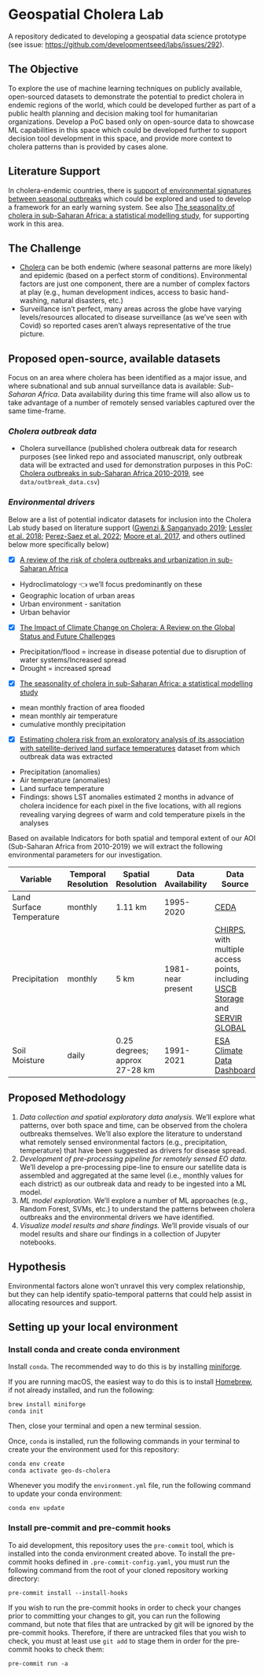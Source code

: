 # Geospatial Cholera Lab

A repository dedicated to developing a geospatial data science prototype (see
issue: <https://github.com/developmentseed/labs/issues/292>).

## The Objective

To explore the use of machine learning techniques on publicly available,
open-sourced datasets to demonstrate the potential to predict cholera in endemic
regions of the world, which could be developed further as part of a public
health planning and decision making tool for humanitarian organizations.
Develop a PoC based only on open-source data to showcase ML capabilities in this
space which could be developed further to support decision tool development in
this space, and provide more context to cholera patterns than is provided by
cases alone.

## Literature Support

In cholera-endemic countries, there is
[support of environmental signatures between seasonal outbreaks](https://www.pnas.org/doi/10.1073/pnas.0809654105)
which could be explored and used to develop a framework for an early warning
system.  See also
[The seasonality of cholera in sub-Saharan Africa: a statistical modelling study](https://www.thelancet.com/journals/langlo/article/PIIS2214-109X(22)00007-9/fulltext),
for supporting work in this area.

## The Challenge

* [Cholera](https://www.who.int/news-room/fact-sheets/detail/cholera) can be
  both endemic (where seasonal patterns are more likely) and epidemic (based on
  a perfect storm of conditions).  Environmental factors are just one component,
  there are a number of complex factors at play (e.g., human development
  indices, access to basic hand-washing, natural disasters, etc.)
* Surveillance isn’t perfect, many areas across the globe have varying
  levels/resources allocated to disease surveillance (as we’ve seen with Covid)
  so reported cases aren’t always representative of the true picture.

## Proposed open-source, available datasets

Focus on an area where cholera has been identified as a major issue, and where
subnational and sub annual surveillance data is available: _Sub-Saharan Africa_.
Data availability during this time frame will also allow us to take advantage of
a number of remotely sensed variables captured over the same time-frame.

### _Cholera outbreak data_
* Cholera surveillance (published cholera outbreak data for research purposes (see linked repo and associated manuscript, only outbreak data will be extracted and used for demonstration purposes in this PoC:
  [Cholera outbreaks in sub-Saharan Africa 2010-2019](https://github.com/HopkinsIDD/cholera_outbreaks_ssa),
  see `data/outbreak_data.csv`)

### _Environmental drivers_

Below are a list of potential indicator datasets for inclusion into the Cholera Lab study based on literature support ([Gwenzi & Sanganyado 2019](https://www.mdpi.com/2078-1547/10/1/1); [Lessler et al. 2018](https://www.sciencedirect.com/science/article/pii/S0140673617330507#sec1); [Perez-Saez et al. 2022](https://www.thelancet.com/journals/langlo/article/PIIS2214-109X(22)00007-9/fulltext); [Moore et al. 2017](https://www.pnas.org/doi/10.1073/pnas.1617218114), and others outlined below more specifically below)

- [x] [A review of the risk of cholera outbreaks and urbanization in sub-Saharan Africa](https://www.sciencedirect.com/science/article/pii/S2588933820300261)
* Hydroclimatology 👈 we’ll focus predominantly on these
* Geographic location of urban areas
* Urban environment - sanitation
* Urban behavior
- [x] [The Impact of Climate Change on Cholera: A Review on the Global Status and Future Challenges](https://www.mdpi.com/2073-4433/11/5/449)
* Precipitation/flood = increase in disease potential due to disruption of water systems/Increased spread
* Drought = increased spread
- [x] [The seasonality of cholera in sub-Saharan Africa: a statistical modelling study](https://www.thelancet.com/journals/langlo/article/PIIS2214-109X(22)00007-9/fulltext)
* mean monthly fraction of area flooded
* mean monthly air temperature
* cumulative monthly precipitation
- [x] [Estimating cholera risk from an exploratory analysis of its association with satellite-derived land surface temperatures](https://www.researchgate.net/publication/331555046_Estimating_cholera_risk_from_an_exploratory_analysis_of_its_association_with_satellite-derived_land_surface_temperatures) dataset from which outbreak data was extracted
* Precipitation (anomalies)
* Air temperature (anomalies)
* Land surface temperature
* Findings: shows LST anomalies estimated 2 months in advance of cholera incidence for each pixel in the ﬁve locations, with all regions revealing varying degrees of warm and cold temperature pixels in the analyses

Based on available Indicators for both spatial and temporal extent of our AOI (Sub-Saharan Africa from 2010-2019) we will extract the following environmental parameters for our investigation.

| Variable | Temporal Resolution | Spatial Resolution | Data Availability | Data Source |
|---------- | ------------------- | ------------------ | ------------------| ------------ |
| Land Surface Temperature | monthly | 1.11 km | 1995-2020 | [CEDA](https://catalogue.ceda.ac.uk/uuid/785ef9d3965442669bff899540747e28) |
| Precipitation | monthly | 5 km | 1981- near present | [CHIRPS](https://catalogue.ceda.ac.uk/uuid/785ef9d3965442669bff899540747e28), with multiple access points, including [USCB Storage](https://data.chc.ucsb.edu/products/CHIRPS-2.0/) and [SERVIR GLOBAL](https://climateserv.servirglobal.net/map?data=ucsbchirps) |
| Soil Moisture | daily | 0.25 degrees; approx 27-28 km | 1991-2021 | [ESA Climate Data Dashboard](https://climate.esa.int/en/odp/#/project/soil-moisture)|


## Proposed Methodology

1. _Data collection and spatial exploratory data analysis._ We’ll explore what patterns, over both space and time, can be observed from the cholera outbreaks themselves. We’ll also explore the literature to understand what remotely sensed environmental factors  (e.g., precipitation, temperature) that have been suggested as drivers for disease spread.
1. _Development of pre-processing pipeline for remotely sensed EO data._ We’ll develop a pre-processing pipe-line to ensure our satellite data is assembled and aggregated at the same level (i.e., monthly values for each district) as our outbreak data and ready to be ingested into a ML model.
1. _ML model exploration._  We’ll explore a number of ML approaches (e.g., Random Forest, SVMs,
   etc.) to understand the patterns between cholera outbreaks and the environmental drivers we have identified.
1. _Visualize model results and share findings._ We’ll provide visuals of our model results and share our findings in a collection of Jupyter notebooks.

## Hypothesis

Environmental factors alone won’t unravel this very complex
relationship, but they can help identify spatio-temporal patterns that could
help assist in allocating resources and support.

## Setting up your local environment

### Install conda and create conda environment

Install `conda`.  The recommended way to do this is by installing
[miniforge](https://github.com/conda-forge/miniforge).

If you are running macOS, the easiest way to do this is to install
[Homebrew](https://brew.sh/), if not already installed, and run the following:

```plain
brew install miniforge
conda init
```

Then, close your terminal and open a new terminal session.

Once, `conda` is installed, run the following commands in your terminal to
create your the environment used for this repository:

```plain
conda env create
conda activate geo-ds-cholera
```

Whenever you modify the `environment.yml` file, run the following command to
update your conda environment:

```plain
conda env update
```

### Install pre-commit and pre-commit hooks

To aid development, this repository uses the `pre-commit` tool, which is
installed into the conda environment created above.  To install the pre-commit
hooks defined in `.pre-commit-config.yaml`, you must run the following command
from the root of your cloned repository working directory:

```plain
pre-commit install --install-hooks
```

If you wish to run the pre-commit hooks in order to check your changes prior to
committing your changes to git, you can run the following command, but note that
files that are untracked by git will be ignored by the pre-commit hooks.
Therefore, if there are untracked files that you wish to check, you must at
least use `git add` to stage them in order for the pre-commit hooks to check
them:

```plain
pre-commit run -a
```

